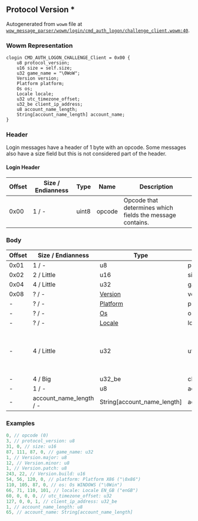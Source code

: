 ## Protocol Version *

Autogenerated from `wowm` file at [`wow_message_parser/wowm/login/cmd_auth_logon/challenge_client.wowm:40`](https://github.com/gtker/wow_messages/tree/main/wow_message_parser/wowm/login/cmd_auth_logon/challenge_client.wowm#L40).

### Wowm Representation
```rust,ignore
clogin CMD_AUTH_LOGON_CHALLENGE_Client = 0x00 {
    u8 protocol_version;
    u16 size = self.size;
    u32 game_name = "\0WoW";
    Version version;
    Platform platform;
    Os os;
    Locale locale;
    u32 utc_timezone_offset;
    u32_be client_ip_address;
    u8 account_name_length;
    String[account_name_length] account_name;
}
```
### Header
Login messages have a header of 1 byte with an opcode. Some messages also have a size field but this is not considered part of the header.

#### Login Header
| Offset | Size / Endianness | Type   | Name   | Description |
| ------ | ----------------- | ------ | ------ | ----------- |
| 0x00   | 1 / -             | uint8  | opcode | Opcode that determines which fields the message contains.|
### Body
| Offset | Size / Endianness | Type | Name | Description |
| ------ | ----------------- | ---- | ---- | ----------- |
| 0x01 | 1 / - | u8 | protocol_version |  |
| 0x02 | 2 / Little | u16 | size |  |
| 0x04 | 4 / Little | u32 | game_name |  |
| 0x08 | ? / - | [Version](version.md) | version |  |
| - | ? / - | [Platform](platform.md) | platform |  |
| - | ? / - | [Os](os.md) | os |  |
| - | ? / - | [Locale](locale.md) | locale |  |
| - | 4 / Little | u32 | utc_timezone_offset | Offset in minutes from UTC time. 180 would be UTC+3 |
| - | 4 / Big | u32_be | client_ip_address |  |
| - | 1 / - | u8 | account_name_length |  |
| - | account_name_length / - | String[account_name_length] | account_name |  |
### Examples
```c
0, // opcode (0)
3, // protocol_version: u8
31, 0, // size: u16
87, 111, 87, 0, // game_name: u32
1, // Version.major: u8
12, // Version.minor: u8
1, // Version.patch: u8
243, 22, // Version.build: u16
54, 56, 120, 0, // platform: Platform X86 ("\0x86")
110, 105, 87, 0, // os: Os WINDOWS ("\0Win")
66, 71, 110, 101, // locale: Locale EN_GB ("enGB")
60, 0, 0, 0, // utc_timezone_offset: u32
127, 0, 0, 1, // client_ip_address: u32_be
1, // account_name_length: u8
65, // account_name: String[account_name_length]
```
